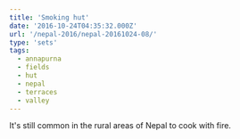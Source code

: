 ```yaml
---
title: 'Smoking hut'
date: '2016-10-24T04:35:32.000Z'
url: '/nepal-2016/nepal-20161024-08/'
type: 'sets'
tags:
  - annapurna
  - fields
  - hut
  - nepal
  - terraces
  - valley
---
```


It's still common in the rural areas of Nepal to cook with fire.
